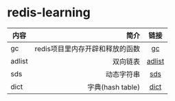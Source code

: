 # redis-learning
 
| 内容        | 简介    |  链接  |
| --------   | -----:   | :----: |
| gc        | redis项目里内存开辟和释放的函数      |   [gc](https://github.com/fangwendong/redis-learning/tree/master/gc)    |
| adlist        |双向链表      |   [adlist](https://github.com/fangwendong/redis-learning/tree/master/struct/adlist)    |
| sds        | 动态字符串      |   [sds](https://github.com/fangwendong/redis-learning/tree/master/struct/sds)     |
| dict       | 字典(hash table)|   [dict](https://github.com/fangwendong/redis-learning/tree/master/struct/dict)    |
